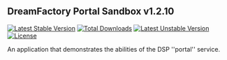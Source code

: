 ## DreamFactory Portal Sandbox v1.2.10
[![Latest Stable Version](https://poser.pugx.org/dreamfactory/portal-sandbox/v/stable.svg)](https://packagist.org/packages/dreamfactory/portal-sandbox) [![Total Downloads](https://poser.pugx.org/dreamfactory/portal-sandbox/downloads.svg)](https://packagist.org/packages/dreamfactory/portal-sandbox) [![Latest Unstable Version](https://poser.pugx.org/dreamfactory/portal-sandbox/v/unstable.svg)](https://packagist.org/packages/dreamfactory/portal-sandbox) [![License](https://poser.pugx.org/dreamfactory/portal-sandbox/license.svg)](https://packagist.org/packages/dreamfactory/portal-sandbox)

An application that demonstrates the abilities of the DSP ''portal'' service.

